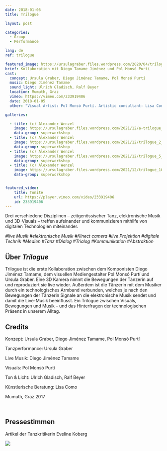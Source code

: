 ```yaml
---
date: 2018-01-05
title: Trilogue

layout: post

categories:
  - Group
  - Performance

lang: de
ref: trilogue

featured_image: https://ursulagraber.files.wordpress.com/2020/04/trilogue_8.jpg?w=500&fit=crop
brief: Kollaboration mit Diego Tamame Jiménez und Pol Monsó Purtí
cast:
  concept: Ursula Graber, Diego Jiménez Tamame, Pol Monsó Purtí
  music: Diego Jiménez Tamame
  sound_light: Ulrich Gladisch, Ralf Beyer
  location: Mumuth, Graz
  vimeo: https://vimeo.com/233919406
  date: 2018-01-05
  other: "Visual Artist: Pol Monsó Purtí. Artistic consultant: Lisa Como"

galleries:

  - title: (c) Alexander Wenzel
    image: https://ursulagraber.files.wordpress.com/2021/12/a-trilogue_12_small.jpg?w=1024&fit=crop
    data-group: superworkshop
  - title: (c) Alexander Wenzel
    image: https://ursulagraber.files.wordpress.com/2021/12/trilogue_2_small.jpg?w=2500&fit=crop
    data-group: superworkshop
  - title: (c) Alexander Wenzel
    image: https://ursulagraber.files.wordpress.com/2021/12/trilogue_5_small.jpg?w=1024&fit=crop
    data-group: superworkshop
  - title: (c) Alexander Wenzel
    image: https://ursulagraber.files.wordpress.com/2021/12/trilogue_10_small.jpg?w=1024&fit=crop
    data-group: superworkshop


featured_video:
    title: Tonite
    url: https://player.vimeo.com/video/233919406
    id: 233919406
---
```


Drei verschiedene Disziplinen – zeitgenössischer Tanz, elektronische Musik und 3D-Visuals – treffen aufeinander und kommunizieren mithilfe von digitalen Technologien miteinander.

*#live Musik #elektronische Musik #Kinect camera #live Projektion #digitale Technik #Medien #Tanz #Dialog #Trialog #Kommunikation #Abstraktion*

<!--plop-->
## Über *Trilogue*

Trilogue ist die erste Kollaboration zwischen dem Komponisten Diego Jiménez Tamame, dem visuellen Mediengestalter Pol Monsó Purtí und Ursula Graber. Eine 3D Kamera nimmt die Bewegungen der Tänzerin auf und reproduziert sie live wieder. Außerdem ist die Tänzerin mit dem Musiker durch ein technologisches Armband verbunden, welches je nach den Bewegungen der Tänzerin Signale an die elektronische Musik sendet und damit die Live-Musik beeinflusst. Ein Trilogue zwischen Visuals, Bewegungen und Musik – und das Hinterfragen der technologischen Präsenz in unserem Alltag.

<!--plop-->

## Credits


Konzept: Ursula Graber, Diego Jiménez Tamame, Pol Monsó Purtí

Tanzperformance: Ursula Graber

Live Musik: Diego Jiménez Tamame

Visuals: Pol Monsó Purtí

Ton & Licht: Ulrich Gladisch, Ralf Beyer

Künstlerische Beratung: Lisa Como

Mumuth, Graz 2017

<br>

## Pressestimmen

Artikel der Tanzkritikerin Eveline Koberg


<div class="long-center-image">
  <a href="https://www.tanz.at/index.php/kritiken/kritiken-2017/1810-mumuth-graz-invisible-drives-4" title="" data-caption="" data-id="" data-group="">
    <img src="https://ursulagraber.files.wordpress.com/2021/12/trilogue-artikel-tanz.at_.-mit-hinweis2.png"/>
  </a>
 </div>

<!--[![Trilogue](https://i.vimeocdn.com/video/740540727_640.jpg)](https://player.vimeo.com/video/233919406)-->
